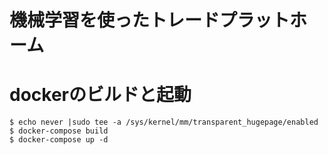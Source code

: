 # 機械学習を使ったトレードプラットホーム

# dockerのビルドと起動
```
$ echo never |sudo tee -a /sys/kernel/mm/transparent_hugepage/enabled
$ docker-compose build
$ docker-compose up -d
```
